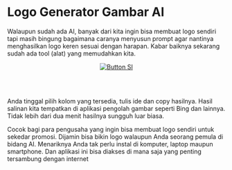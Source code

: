 # Logo Generator Gambar AI

Walaupun sudah ada AI, banyak dari kita ingin bisa membuat logo sendiri tapi masih bingung bagaimana caranya menyusun prompt agar nantinya menghasilkan logo keren sesuai dengan harapan. Kabar baiknya sekarang sudah ada tool (alat) yang memudahkan kita. 

<div align = center>
    
[![Button SI]][Link SI]

<br>
<br>
</div>

Anda tinggal pilih kolom yang tersedia, tulis ide dan copy hasilnya. Hasil salinan kita tempatkan di aplikasi pengolah gambar seperti Bing dan lainnya. Tidak lebih dari dua menit hasilnya sungguh luar biasa. 

Cocok bagi para pengusaha yang ingin bisa membuat logo sendiri untuk sekedar promosi. Dijamin bisa bikin logo walaupun Anda seorang pemula di bidang AI. Menariknya Anda tak perlu instal di komputer, laptop maupun smartphone. Dan aplikasi ini bisa diakses di mana saja yang penting tersambung dengan internet






<!---------------------------------[ Bagian Single Image ]---------------------------------->

[Button SI]: https://ratakan.com/uploads/prd-2b06068c1d.jpg
[Link SI]: #
